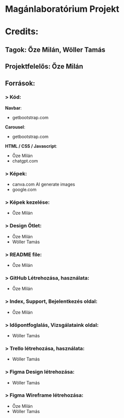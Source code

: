 # **Magánlaboratórium Projekt**

# Credits:

## **Tagok**: Őze Milán, Wöller Tamás

## **Projektfelelős**: Őze Milán

## **Források**:

### > Kód: 

**Navbar**:
- getbootstrap.com

**Carousel**:
- getbootstrap.com

**HTML / CSS / Javascript**:
- Őze Milán
- chatgpt.com

### > Képek:
- canva.com AI generate images
- google.com

### > Képek kezelése:
- Őze Milán

### > Design Ötlet:
- Őze Milán
- Wöller Tamás

### > README file:
- Őze Milán

### > GitHub Létrehozása, használata:
- Őze Milán

### > Index, Support, Bejelentkezés oldal:
- Őze Milán

### > Időpontfoglalás, Vizsgálataink oldal:
- Wöller Tamás

### > Trello létrehozása, használata:
- Wöller Tamás

### > Figma Design létrehozása:
- Wöller Tamás

### > Figma Wireframe létrehozása:
- Őze Milán
- Wöller Tamás
